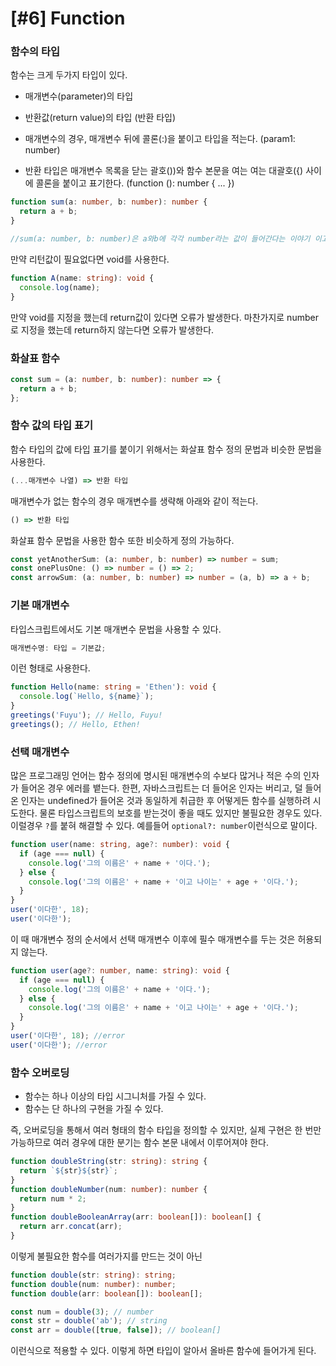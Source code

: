 # [#6] Function

### 함수의 타입

함수는 크게 두가지 타입이 있다.

>

- 매개변수(parameter)의 타입
- 반환값(return value)의 타입 (반환 타입)

  >

- 매개변수의 경우, 매개변수 뒤에 콜론(:)을 붙이고 타입을 적는다. (param1: number)

- 반환 타입은 매개변수 목록을 닫는 괄호())와 함수 본문을 여는 여는 대괄호({) 사이에 콜론을 붙이고 표기한다. (function (): number { ... })

```ts
function sum(a: number, b: number): number {
  return a + b;
}

//sum(a: number, b: number)은 a와b에 각각 number라는 값이 들어간다는 이야기 이고 : number{}는 return 값이 number일거라는 이야기 이다.
```

만약 리턴값이 필요없다면 void를 사용한다.

```ts
function A(name: string): void {
  console.log(name);
}
```

만약 void를 지정을 했는데 return값이 있다면 오류가 발생한다. 마찬가지로 number로 지정을 했는데 return하지 않는다면 오류가 발생한다.

### 화살표 함수

```ts
const sum = (a: number, b: number): number => {
  return a + b;
};
```

### 함수 값의 타입 표기

함수 타입의 값에 타입 표기를 붙이기 위해서는 화살표 함수 정의 문법과 비슷한 문법을 사용한다.

```ts
(...매개변수 나열) => 반환 타입
```

매개변수가 없는 함수의 경우 매개변수를 생략해 아래와 같이 적는다.

```ts
() => 반환 타입
```

화살표 함수 문법을 사용한 함수 또한 비슷하게 정의 가능하다.

```ts
const yetAnotherSum: (a: number, b: number) => number = sum;
const onePlusOne: () => number = () => 2;
const arrowSum: (a: number, b: number) => number = (a, b) => a + b;
```

### 기본 매개변수

타입스크립트에서도 기본 매개변수 문법을 사용할 수 있다.

```ts
매개변수명: 타입 = 기본값;
```

이런 형태로 사용한다.

```ts
function Hello(name: string = 'Ethen'): void {
  console.log(`Hello, ${name}`);
}
greetings('Fuyu'); // Hello, Fuyu!
greetings(); // Hello, Ethen!
```

### 선택 매개변수

많은 프로그래밍 언어는 함수 정의에 명시된 매개변수의 수보다 많거나 적은 수의 인자가 들어온 경우 에러를 뱉는다. 한편, 자바스크립트는 더 들어온 인자는 버리고, 덜 들어온 인자는 undefined가 들어온 것과 동일하게 취급한 후 어떻게든 함수를 실행하려 시도한다. 물론 타입스크립트의 보호를 받는것이 좋을 때도 있지만 불필요한 경우도 있다. 이럴경우 `?`를 붙혀 해결할 수 있다. 예를들어 `optional?: number`이런식으로 말이다.

```ts
function user(name: string, age?: number): void {
  if (age === null) {
    console.log('그의 이름은' + name + '이다.');
  } else {
    console.log('그의 이름은' + name + '이고 나이는' + age + '이다.');
  }
}
user('이다한', 18);
user('이다한');
```

이 때 매개변수 정의 순서에서 선택 매개변수 이후에 필수 매개변수를 두는 것은 허용되지 않는다.

```ts
function user(age?: number, name: string): void {
  if (age === null) {
    console.log('그의 이름은' + name + '이다.');
  } else {
    console.log('그의 이름은' + name + '이고 나이는' + age + '이다.');
  }
}
user('이다한', 18); //error
user('이다한'); //error
```

### 함수 오버로딩

- 함수는 하나 이상의 타입 시그니처를 가질 수 있다.
- 함수는 단 하나의 구현을 가질 수 있다.

즉, 오버로딩을 통해서 여러 형태의 함수 타입을 정의할 수 있지만, 실제 구현은 한 번만 가능하므로 여러 경우에 대한 분기는 함수 본문 내에서 이루어져야 한다.

```ts
function doubleString(str: string): string {
  return `${str}${str}`;
}
function doubleNumber(num: number): number {
  return num * 2;
}
function doubleBooleanArray(arr: boolean[]): boolean[] {
  return arr.concat(arr);
}
```

이렇게 불필요한 함수를 여러가지를 만드는 것이 아닌

```ts
function double(str: string): string;
function double(num: number): number;
function double(arr: boolean[]): boolean[];

const num = double(3); // number
const str = double('ab'); // string
const arr = double([true, false]); // boolean[]
```

이런식으로 적용할 수 있다. 이렇게 하면 타입이 알아서 올바른 함수에 들어가게 된다.

